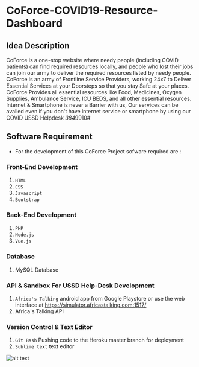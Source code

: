 # CoForce-COVID19-Resource-Dashboard

## Idea Description

CoForce is a one-stop website where needy people (including COVID patients) can find required resources locally, and people who lost their jobs can join our army to deliver the required resources listed by needy people. CoForce is an army of Frontline Service Providers, working 24x7 to Deliver Essential Services at your Doorsteps so that you stay Safe at your places. CoForce Provides all essential resources like Food, Medicines, Oxygen Supplies, Ambulance Service, ICU BEDS, and all other essential resources.  Internet &amp; Smartphone is never a Barrier with us, Our services can be availed even if you don't have internet service or smartphone by using our COVID USSD Helpdesk *384*9910#

## Software Requirement

- For the development of this CoForce Project sofware required are :

### Front-End Development

1.  `HTML`
2.  `CSS`
3.  `Javascript`
4.  `Bootstrap`

### Back-End Development

1. `PHP`
2. `Node.js`
3. `Vue.js`

### Database

1. MySQL Database

### API & Sandbox For USSD Help-Desk Development

1. `Africa's Talking` android app from Google Playstore or use the web interface at https://simulator.africastalking.com:1517/
2.  Africa's Talking API 

### Version Control & Text Editor 

1. `Git Bash` Pushing code to the Heroku master branch for deployment
2. `Sublime text` text editor

![alt text]()



